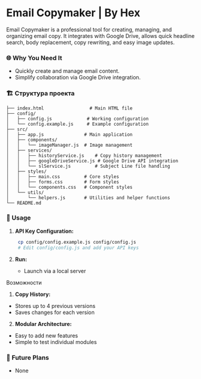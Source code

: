 # Email Copymaker | By Hex

Email Copymaker is a professional tool for creating, managing, and organizing email copy. It integrates with Google Drive, allows quick headline search, body replacement, copy rewriting, and easy image updates.

### 🌐 **Why You Need It**

   - Quickly create and manage email content.
   - Simplify collaboration via Google Drive integration.

### 🏗️ Структура проекта

```
├── index.html                 # Main HTML file
├── config/
│   ├── config.js             # Working configuration
│   └── config.example.js     # Example configuration
├── src/
│   ├── app.js               # Main application
│   ├── components/
│   │   └── imageManager.js  # Image management
│   ├── services/
│   │   ├── historyService.js    # Copy history management
│   │   ├── googleDriveService.js # Google Drive API integration
│   │   └── slService.js         # Subject Line file handling
│   ├── styles/
│   │   ├── main.css         # Core styles
│   │   ├── forms.css        # Form styles
│   │   └── components.css   # Component styles
│   └── utils/
│       └── helpers.js       # Utilities and helper functions
└── README.md
```

### 📝 Usage

1. **API Key Configuration:**
   ```bash
    cp config/config.example.js config/config.js
    # Edit config/config.js and add your API keys
   ```

2. **Run:**
   
   - Launch via a local server

Возможности

1. **Copy History:**
  - Stores up to 4 previous versions
  - Saves changes for each version

2. **Modular Architecture:**
  - Easy to add new features
  - Simple to test individual modules

### 🔮 Future Plans

   - None
